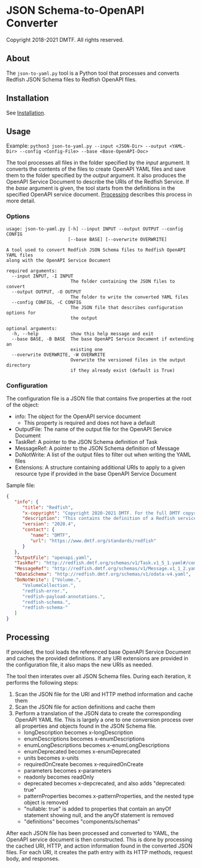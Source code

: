 # JSON Schema-to-OpenAPI Converter

Copyright 2018-2021 DMTF. All rights reserved.

## About

The `json-to-yaml.py` tool is a Python tool that processes and converts Redfish JSON Schema files to Redfish OpenAPI files.

## Installation

See [Installation](https://github.com/DMTF/Redfish-Tools#installation "https://github.com/DMTF/Redfish-Tools#installation").

## Usage

Example: `python3 json-to-yaml.py --input <JSON-Dir> --output <YAML-Dir> --config <Config-File> --base <Base-OpenAPI-Doc>`

The tool processes all files in the folder specified by the *input* argument.  It converts the contents of the files to create OpenAPI YAML files and save them to the folder specified by the *output* argument.  It also produces the OpenAPI Service Document to describe the URIs of the Redfish Service.  If the *base* argument is given, the tool starts from the definitions in the specified OpenAPI service document.  [Processing](#processing) describes this process in more detail.

### Options

```
usage: json-to-yaml.py [-h] --input INPUT --output OUTPUT --config CONFIG
                       [--base BASE] [--overwrite OVERWRITE]

A tool used to convert Redfish JSON Schema files to Redfish OpenAPI YAML files
along with the OpenAPI Service Document

required arguments:
  --input INPUT, -I INPUT
                        The folder containing the JSON files to convert
  --output OUTPUT, -O OUTPUT
                        The folder to write the converted YAML files
  --config CONFIG, -C CONFIG
                        The JSON file that describes configuration options for
                        the output

optional arguments:
  -h, --help            show this help message and exit
  --base BASE, -B BASE  The base OpenAPI Service Document if extending an
                        existing one
  --overwrite OVERWRITE, -W OVERWRITE
                        Overwrite the versioned files in the output directory
                        if they already exist (default is True)
```

### Configuration

The configuration file is a JSON file that contains five properties at the root of the object:

* info: The object for the OpenAPI service document
    * This property is required and does not have a default
* OutputFile: The name of the output file for the OpenAPI Service Document
* TaskRef: A pointer to the JSON Schema definition of Task
* MessageRef: A pointer to the JSON Schema definition of Message
* DoNotWrite: A list of the output files to filter out when writing the YAML files
* Extensions: A structure containing additional URIs to apply to a given resource type if provided in the base OpenAPI Service Document

Sample file:

```json
{
   "info": {
      "title": "Redfish",
      "x-copyright": "Copyright 2020-2021 DMTF. For the full DMTF copyright policy, see http://www.dmtf.org/about/policies/copyright",
      "description": "This contains the definition of a Redfish service.",
      "version": "2020.4",
      "contact": {
         "name": "DMTF",
         "url": "https://www.dmtf.org/standards/redfish"
      }
   },
   "OutputFile": "openapi.yaml",
   "TaskRef": "http://redfish.dmtf.org/schemas/v1/Task.v1_5_1.yaml#/components/schemas/Task_v1_5_1_Task",
   "MessageRef": "http://redfish.dmtf.org/schemas/v1/Message.v1_1_2.yaml#/components/schemas/Message_v1_1_2_Message",
   "ODataSchema": "http://redfish.dmtf.org/schemas/v1/odata-v4.yaml",
   "DoNotWrite": ["Volume.",
      "VolumeCollection.",
      "redfish-error.",
      "redfish-payload-annotations.",
      "redfish-schema.",
      "redfish-schema-"
   ]
}
```

## Processing

If provided, the tool loads the referenced base OpenAPI Service Document and caches the provided definitions.  If any URI extensions are provided in the configuration file, it also maps the new URIs as needed.

The tool then interates over all JSON Schema files.  During each iteration, it performs the following steps:

1. Scan the JSON file for the URI and HTTP method information and cache them
1. Scan the JSON file for action definitions and cache them
1. Perform a translation of the JSON data to create the corresponding OpenAPI YAML file.  This is largely a one to one conversion process over all properties and objects found in the JSON Schema file.
    * longDescription becomes x-longDescription
    * enumDescriptions becomes x-enumDescriptions
    * enumLongDescriptions becomes x-enumLongDescriptions
    * enumDeprecated becomes x-enumDeprecated
    * units becomes x-units
    * requiredOnCreate becomes x-requiredOnCreate
    * parameters becomes x-parameters
    * readonly becomes readOnly
    * deprecated becomes x-depcrecated, and also adds "deprecated: true"
    * patternProperties becomes x-patternProperties, and the nested type object is removed
    * "nullable: true" is added to properties that contain an anyOf statement showing null, and the anyOf statement is removed
    * "definitions" becomes "components/schemas"

After each JSON file has been processed and converted to YAML, the OpenAPI service document is then constructed.  This is done by processing the cached URI, HTTP, and action information found in the converted JSON files.  For each URI, it creates the path entry with its HTTP methods, request body, and responses.
